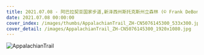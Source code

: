 ```yaml
---
title: 2021.07.08 - 阿巴拉契亚国家步道,新泽西州斯托克斯州立森林 (© Frank DeBonis/Getty Images)
date: 2021.07.08 00:00:00
cover_index: /images/thumbs/AppalachianTrail_ZH-CN5076145300_533x300.jpg
cover_detail: /images/AppalachianTrail_ZH-CN5076145300_1920x1080.jpg
---
```


![AppalachianTrail](/images/AppalachianTrail_ZH-CN5076145300_1920x1080.jpg)
